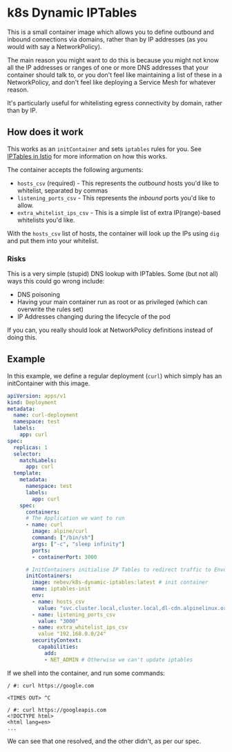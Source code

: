 # k8s Dynamic IPTables

This is a small container image which allows you to define outbound and inbound connections via domains, rather than by IP addresses (as you would with say a NetworkPolicy).

The main reason you might want to do this is because you might not know all the IP addresses or ranges of one or more DNS addresses that your container should talk to, or you don't feel like maintaining a list of these in a NetworkPolicy, and don't feel like deploying a Service Mesh for whatever reason.

It's particularly useful for whitelisting egress connectivity by domain, rather than by IP.

## How does it work

This works as an `initContainer` and sets `iptables` rules for you. See [IPTables in Istio](https://github.com/istio/istio/wiki/Understanding-IPTables-snapshot) for more information on how this works.

The container accepts the following arguments:

- `hosts_csv` (required) - This represents the _outbound_ hosts you'd like to whitelist, separated by commas
- `listening_ports_csv` - This represents the _inbound_ ports you'd like to allow.
- `extra_whitelist_ips_csv` - This is a simple list of extra IP(range)-based whitelists you'd like.

With the `hosts_csv` list of hosts, the container will look up the IPs using `dig` and put them into your whitelist.

### Risks

This is a very simple (stupid) DNS lookup with IPTables. Some (but not all) ways this could go wrong include:

- DNS poisoning
- Having your main container run as root or as privileged (which can overwrite the rules set)
- IP Addresses changing during the lifecycle of the pod

If you can, you really should look at NetworkPolicy definitions instead of doing this.

## Example

In this example, we define a regular deployment (`curl`) which simply has an initContainer with this image.

```yaml
apiVersion: apps/v1
kind: Deployment
metadata:
  name: curl-deployment
  namespace: test
  labels:
    app: curl
spec:
  replicas: 1
  selector:
    matchLabels:
      app: curl
  template:
    metadata:
      namespace: test
      labels:
        app: curl
    spec:
      containers:
      # The Application we want to run
      - name: curl
        image: alpine/curl
        command: ["/bin/sh"]
        args: ["-c", "sleep infinity"]
        ports:
        - containerPort: 3000

      # InitContainers initialise IP Tables to redirect traffic to Envoy
      initContainers:
        image: nebev/k8s-dynamic-iptables:latest # init container
        name: iptables-init
        env:
        - name: hosts_csv
          value: "svc.cluster.local,cluster.local,dl-cdn.alpinelinux.org,deb.debian.org,googleapis.com,storage.googleapis.com"
        - name: listening_ports_csv
          value: "3000"
        - name: extra_whitelist_ips_csv
          value "192.168.0.0/24"
        securityContext:
          capabilities:
            add:
            - NET_ADMIN # Otherwise we can't update iptables
```

If we shell into the container, and run some commands:

```
/ #: curl https://google.com

<TIMES OUT> ^C

/ #: curl https://googleapis.com
<!DOCTYPE html>
<html lang=en>
...
```

We can see that one resolved, and the other didn't, as per our spec.
